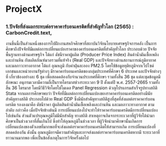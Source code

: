 # ProjectX
## 
### 1.ปัจจัยที่ส่งผลกระทบต่อราคาคาร์บอนเครดิตที่สำคัญทั่วโลก (2565) : CarbonCredit.text, 
  งานชิ้นนี้เป็นส่วนหนึ่งของการไปฝึกงานสหกิจศึกษาที่สถาบันวิจัยนโยบายเศรษฐกิจการคลัง เป็๋นการศึกษาถึงปัจจัยทีมีผลต่อการเปลี่ยนแปลงราคาของคาร์บอนเครดิตที่สําคัญทั่วโลก ประกอบด้วย ปัจจัยพื้นฐานทางด้านเศรษฐกิจ ได้แก่ ดัชนีราคาผู้ผลิต (Producer Price Index) สินค้าน้ำมันเชื้อเพลิงและถ่านหิน กับผลิตภัณฑ์มวลรวมที่แท้จริง (Real GDP) และปัจจัยทางด้านสถานการณ์ภูมิอากาศและมลภาวะทางอากาศ ได้แก่ อุณหภูมิ กับค่าฝุ่นละออง PM2.5 โดยใช้ข้อมูลทุติยภูมิจากเว็ปไซด์ เอกชนและหน่วยงานรัฐต่างๆ มีราคาคาร์บอนเครดิตของกลุ่มประเทศที่ศึกษา 6 ประเทศ และปัจจัยต่างๆ ที่ เกี่ยวข้องอย่างละ 6 ชุด เพื่อสอดคล้องกับจำนวนประเทศที่ศึกษา รวมทั้งสิ้น 36 ชุด แต่ละชุดข้อมูลมีลักษณะ อนุกรมเวลามีความถี่เป็นรายไตรมาสช่วงระยะเวลา 9 ปี ตั้งแต่ปี พ.ศ. 2557-2665 รวมทั้งสิ้น 36 ไตรมาส โดยมีวิธีวิจัยโดยใช่โมเดล Panel Regression ด้วญโปรแกรมสำเร็จรูปทางสถิติ Stata จากผลการศึกษาพบว่า ปัจจัยที่มีผลต่อการเปลี่ยนแปลงของราคาคาร์บอนเครดิตอย่างมีนัยสำคัญทางสถิติ ประกอบไปด้วย Real GDP ซึ่งมีนัยสำคัญทางสถิติสูงที่สุดที่ส่งผลต่อราคาคาร์บอนเครดิต รองลงมาคือ ดัชนีราคา ผู้ผลิตสินค้าน้ำมันเชื้อเพลิงและถ่านหิน และมลภาวะทางอากาศ ตามลำดับ กล่าวคือ เมื่อปัจจัยข้างต้นมี การเปลี่ยนแปลงไปจะทำให้ราคาคาร์บอนเครดิตมีการเปลี่ยนแปลงไปเช่นกัน ส่วนตัวแปรอุณหภูมิไม่มีนัยสำคัญ ทางสถิติ สาเหตุอาจเกิดจากระยะเวลาที่ผู้วิจัยได้นำมาศึกษาเป็นช่วงเวลาที่สั้นเกินไป ซึ่งทำให้อุณหภูมิในช่วงเวลา ที่ผู้วิจัยนำมาศึกษานั้นเกิดการเปลี่ยนแปลงของตัวเลขที่มากพอที่จะส่งผลต่อราคาคาร์บอนเครดิตให้สามารถเกิด การเปลี่ยนแปลงที่สอดคล้องกัน ดังนั้น อุณหภูมิอาจมีความสำคัญและอาจส่งผลต่อราคาคาร์บอนเครดิตหากมี ระยะเวลาที่ยาวนานมากพอ เพื่อเป็นข้อสังเกตุในการวิจัยครั้งต่อไป
